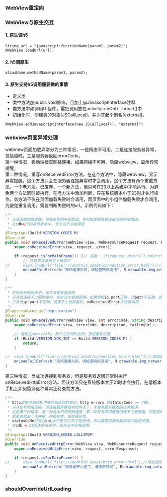 
### WebView重定向

### WebView与原生交互

#### 1. 原生调h5
```
String url = "javascript:functionName(param1, param2)";
mWebView.loadUrl(url);
```

#### 2. h5调原生
```
aliasName.methodName(param1, param2);
```

#### 3. 原生支持h5调用需要做的事情
- 定义类
- 类中方法加public void修饰，且加上@JavascriptInterface注释
- 类方法中如调用UI组件，需把调用放在activity.runOnUIThread()中
- 初始化时，创建类的对象[JSCallLocal]，并为其起个别名[external]。
```
mWebView.addJavascriptInterface(new JSCallLocal(), "external")
```

### webview页面异常处理
webView页面加载异常分为三种情况，一是网络不可用，二是连接服务器异常，包括超时，三是服务器返回errorCode。   
第一种情况，移动端检查网络连接，如果网络不可用，隐藏webview，显示异常提醒。   
第二种情况，重写onReceivedError方法，在这个方法中，隐藏webview，显示异常提醒。这个方法只会在服务器连接异常时才会调用。这个方法有两个重载方法，一个老方法，已废弃，一个新方法，但只可在23以上系统中才能运行。为避免两个方法同时被执行，在老方法中添加判断，只在系统版本小于23时才执行操作。新方法不仅在页面加载失败时会调用，而页面中的小组件加载失败才会调用，为避免重复调用，需要判断失败时的url。示例代码如下：
``` java
/**
 * 无法连接到服务器，可能是网络中途原因，也可能是服务器连接网络异常原因。
 * 在sdk<23的系统版本中，该方法不会被调用
 */
@TargetApi(Build.VERSION_CODES.M)
@Override
public void onReceivedError(WebView view, WebResourceRequest request, WebResourceError error) {
    super.onReceivedError(view, request, error);

    if (request.isForMainFrame()) {// 或者： if(request.getUrl().toString().equals(getUrl()))
        // 在这里显示自定义错误页
//      view.loadUrl("file:///android_asset/connection_error.html");//添加显示本地文件
        onLoadFailRefresh("网络连接失败，请检查网络连接", R.drawable.img_network_unavailable);
    }
}

/**
 * 在所有系统版本中，该方法都会被调用
 * 只有当连接不上服务器时，该方法才会被调用。如果网址ip:port正确，但path不正确，该方法不会被调用。
 * 只有当ip:port不正确，连接不上服务器时，onReceivedError才会被调用。
 */
@SuppressWarnings("deprecation")
@Override
public void onReceivedError(WebView view, int errorCode, String description, String failingUrl) {
    super.onReceivedError(view, errorCode, description, failingUrl);

    // 避免在sdk>=23时，两个方法同时执行，造成重复设置
    if (Build.VERSION.SDK_INT >= Build.VERSION_CODES.M) {
        return;
    }

//  view.loadUrl("file:///android_asset/connection_error.html");//添加显示本地文件
    onLoadFailRefresh("网络连接失败，请检查网络连接", R.drawable.img_network_unavailable);
}
```
第三种情况，当成功连接到服务器，但是服务器返回异常时执行onReceivedHttpError方法。但该方法只在系统版本大于21时才会执行，在低版本手机上如何监测这种异常还待查找方法。
``` java
/**
 * http请求资源过程中服务器返回的错误，http errors 的statusCode >= 400。
 * 只有在有网络连接，请连接服务器成功的情况下，才会有服务器返回这类错误。
 * 这是第三种错误，第一种是本机无网络连接，第二种是有网络连接但连不上服务器，可能是网络原因也可能是服务器原因，第三种是连上了服务器但服务器无法返回正确资源。
 * 简单说就是：无网络、网络异常、服务器异常。
 * statusCode只有在api大于等于21时才能获得，所以需要做服务器异常的能用处理。
 * 在sdk < 21版本的系统中，该方法不会被调用。
 */
@TargetApi(Build.VERSION_CODES.LOLLIPOP)
@Override
public void onReceivedHttpError(WebView view, WebResourceRequest request, WebResourceResponse errorResponse) {
    super.onReceivedHttpError(view, request, errorResponse);

    if (request.isForMainFrame()) {
//      view.loadUrl("file:///android_asset/http_error.html");//添加显示本地文件
        onLoadFailRefresh("服务器开小差了，请重新尝试", R.drawable.img_network_unavailable);
    }
}
```

### shouldOverrideUrlLoading
